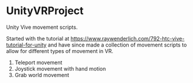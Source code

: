 # UnityVRProject
Unity Vive movement scripts.

Started with the tutorial at https://www.raywenderlich.com/792-htc-vive-tutorial-for-unity and have since made a collection of movement scripts to allow for different types of movement in VR. 

1. Teleport movement
2. Joystick movement with hand motion
3. Grab world movement 
